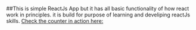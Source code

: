 ##This is simple ReactJs App but it has all basic functionality of how react work in principles. it is build for purpose of learning and develiping reactJs skills.
[Check the counter in action here:](https://counterapplication.netlify.com)

